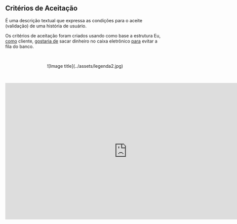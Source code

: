 ## Critérios de Aceitação 
É uma descrição textual que expressa as condições para o aceite (validação) de uma história de usuário.

Os critérios de aceitação foram criados usando como base a estrutura
Eu, <u>como</u> cliente, <u>gostaria de</u> sacar dinheiro no caixa eletrônico <u>para</u> evitar a fila
do banco.

<center>
<p align="justify">&emsp;&emsp;</p>
![Image title](../assets/legenda2.jpg)
<p align="justify">&emsp;&emsp;</p>
<center>

<iframe width="768" height="432" src="https://miro.com/app/live-embed/uXjVNeUBBRc=/?moveToViewport=76537,-564,6736,3366&embedId=898125061287" frameborder="0" scrolling="no" allow="fullscreen; clipboard-read; clipboard-write" allowfullscreen></iframe>